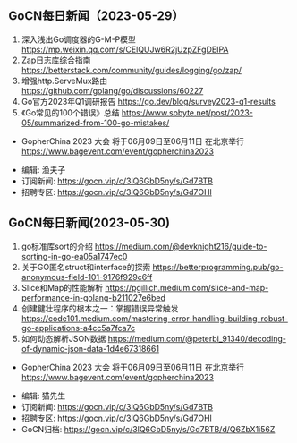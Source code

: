 ## GoCN每日新闻（2023-05-29）
1. 深入浅出Go调度器的G-M-P模型 https://mp.weixin.qq.com/s/CElQUJw6R2jUzpZFgDEIPA
2. Zap日志库综合指南 https://betterstack.com/community/guides/logging/go/zap/
3. 增强http.ServeMux路由 https://github.com/golang/go/discussions/60227
4. Go官方2023年Q1调研报告 https://go.dev/blog/survey2023-q1-results
5. 《Go常见的100个错误》总结 https://www.sobyte.net/post/2023-05/summarized-from-100-go-mistakes/

* GopherChina 2023 大会 将于06月09日至06月11日 在北京举行 https://www.bagevent.com/event/gopherchina2023

- 编辑: 渔夫子
- 订阅新闻: https://gocn.vip/c/3lQ6GbD5ny/s/Gd7BTB
- 招聘专区: https://gocn.vip/c/3lQ6GbD5ny/s/Gd7OHl

## GoCN每日新闻(2023-05-30)

1. go标准库sort的介绍 https://medium.com/@devknight216/guide-to-sorting-in-go-ea05a1747ec0
2. 关于GO匿名struct和interface的探索 https://betterprogramming.pub/go-anonymous-field-101-9176f929c6ff
3. Slice和Map的性能解析 https://pgillich.medium.com/slice-and-map-performance-in-golang-b211027e6bed
4. 创建健壮程序的根本之一：掌握错误异常触发 https://code101.medium.com/mastering-error-handling-building-robust-go-applications-a4cc5a7fca7c
5. 如何动态解析JSON数据 https://medium.com/@peterbi_91340/decoding-of-dynamic-json-data-1d4e67318661

* GopherChina 2023 大会 将于06月09日至06月11日 在北京举行 <https://www.bagevent.com/event/gopherchina2023>

- 编辑: 猫先生
- 订阅新闻: https://gocn.vip/c/3lQ6GbD5ny/s/Gd7BTB
- 招聘专区: https://gocn.vip/c/3lQ6GbD5ny/s/Gd7OHl
- GoCN归档: https://gocn.vip/c/3lQ6GbD5ny/s/Gd7BTB/d/Q6ZbX1i56Z

